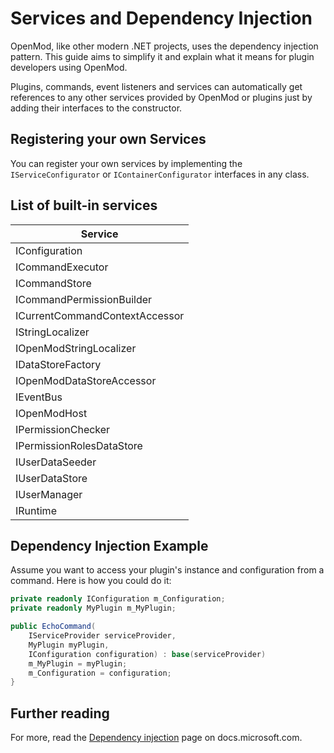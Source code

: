 # Services and Dependency Injection

OpenMod, like other modern .NET projects, uses the dependency injection pattern. This guide aims to simplify it and explain what it means for plugin developers using OpenMod.

Plugins, commands, event listeners and services can automatically get references to any other services provided by OpenMod or plugins just by adding their interfaces to the constructor.  

## Registering your own Services
You can register your own services by implementing the `IServiceConfigurator` or `IContainerConfigurator` interfaces in any class.

## List of built-in services

| **Service**                                     |
|-------------------------------------------------|
| IConfiguration                                  |
| ICommandExecutor                                |
| ICommandStore                                   |
| ICommandPermissionBuilder                       |
| ICurrentCommandContextAccessor                  |
| IStringLocalizer                                |
| IOpenModStringLocalizer                         | 
| IDataStoreFactory                               | 
| IOpenModDataStoreAccessor                       | 
| IEventBus                                       | 
| IOpenModHost                                    | 
| IPermissionChecker                              | 
| IPermissionRolesDataStore                       |    
| IUserDataSeeder                                 | 
| IUserDataStore                                  | 
| IUserManager                                    | 
| IRuntime                                        | 


## Dependency Injection Example
Assume you want to access your plugin's instance and configuration from a command. Here is how you could do it:

```c#
private readonly IConfiguration m_Configuration;
private readonly MyPlugin m_MyPlugin;

public EchoCommand(
    IServiceProvider serviceProvider, 
    MyPlugin myPlugin,
    IConfiguration configuration) : base(serviceProvider)
    m_MyPlugin = myPlugin;
    m_Configuration = configuration;
}
```

## Further reading
For more, read the [Dependency injection](https://docs.microsoft.com/en-us/aspnet/core/fundamentals/dependency-injection) page on docs.microsoft.com.
